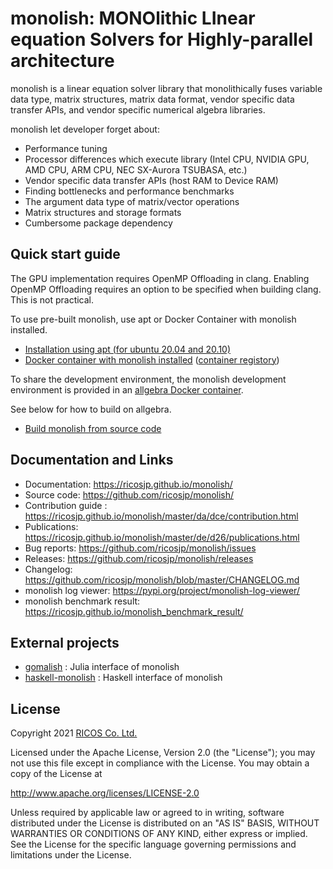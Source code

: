 # monolish: MONOlithic LInear equation Solvers for Highly-parallel architecture
monolish is a linear equation solver library that monolithically fuses variable data type, matrix structures, matrix data format, vendor specific data transfer APIs, and vendor specific numerical algebra libraries.

monolish let developer forget about:
- Performance tuning
- Processor differences which execute library (Intel CPU, NVIDIA GPU, AMD CPU, ARM CPU, NEC SX-Aurora TSUBASA, etc.)
- Vendor specific data transfer APIs (host RAM to Device RAM)
- Finding bottlenecks and performance benchmarks
- The argument data type of matrix/vector operations
- Matrix structures and storage formats
- Cumbersome package dependency

Quick start guide
---
The GPU implementation requires OpenMP Offloading in clang. Enabling OpenMP Offloading requires an option to be specified when building clang. This is not practical.

To use pre-built monolish, use apt or Docker Container with monolish installed.
- [Installation using apt (for ubuntu 20.04 and 20.10)](https://ricosjp.github.io/monolish/master/d5/d38/install_guide.html)
- [Docker container with monolish installed](https://ricosjp.github.io/monolish/master/d6/d6f/monolish_docker.html) ([container registory](https://github.com/orgs/ricosjp/packages?repo_name=monolish))

To share the development environment, the monolish development environment is provided in an [allgebra Docker container](https://github.com/ricosjp/allgebra).

See below for how to build on allgebra.
- [Build monolish from source code](https://ricosjp.github.io/monolish/master/da/d20/build_guide.html)

Documentation and Links
---
- Documentation: https://ricosjp.github.io/monolish/
- Source code: https://github.com/ricosjp/monolish/
- Contribution guide : https://ricosjp.github.io/monolish/master/da/dce/contribution.html
- Publications: https://ricosjp.github.io/monolish/master/de/d26/publications.html
- Bug reports: https://github.com/ricosjp/monolish/issues
- Releases: https://github.com/ricosjp/monolish/releases
- Changelog: https://github.com/ricosjp/monolish/blob/master/CHANGELOG.md
- monolish log viewer: https://pypi.org/project/monolish-log-viewer/
- monolish benchmark result: https://ricosjp.github.io/monolish_benchmark_result/

External projects
---
- [gomalish](https://github.com/AtelierArith/gomalish) : Julia interface of monolish
- [haskell-monolish](https://github.com/lotz84/haskell-monolish) : Haskell interface of monolish

License
--------
Copyright 2021 [RICOS Co. Ltd.](https://www.ricos.co.jp/)

Licensed under the Apache License, Version 2.0 (the "License");
you may not use this file except in compliance with the License.
You may obtain a copy of the License at

http://www.apache.org/licenses/LICENSE-2.0

Unless required by applicable law or agreed to in writing, software
distributed under the License is distributed on an "AS IS" BASIS,
WITHOUT WARRANTIES OR CONDITIONS OF ANY KIND, either express or implied.
See the License for the specific language governing permissions and
limitations under the License.

